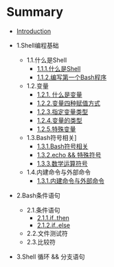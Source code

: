# Summary

* [Introduction](README.md)
* 1.Shell编程基础
  * 1.1.什么是Shell
    * [1.1.1.什么是Shell](chapter1.1/CHAPTER1.md)
    * [1.1.2.编写第一个Bash程序](chapter1.1/CHAPTER2.md)
  * 1.2.变量
    * [1.2.1. 什么是变量](chapter1.2/CHAPTER1.md)
    * [1.2.2.变量四种赋值方式](chapter1.2/CHAPTER2.md)
    * [1.2.3.指定变量类型](chapter1.2/CHAPTER3.md)
    * [1.2.4.变量的类型](chapter1.2/CHAPTER4.md)
    * [1.2.5.特殊变量](chapter1.2/CHAPTER5.md)
  * 1.3.Bash符号相关]
    * [1.3.1.Bash符号相关](chapter1.3/CHAPTER1.md)
    * [1.3.2.echo  && 特殊符号](chapter1.3/CHAPTER3.md)
    * [1.3.3.数学运算符号](chapter1.3/CHAPTER2.md)
  * 1.4.内建命令与外部命令
    * [1.3.1.内建命令与外部命令](chapter1.4/CHAPTER1.md)
* 2.Bash条件语句
  * 2.1.条件语句  
    * [2.1.1.if..then](chapter2.1/CHAPTER1.md)
    * [2.1.2.if..else](chapter2.1/CHAPTER2.md)
  * 2.2.文件测试符
  * 2.3.比较符

  
* 3.Shell 循环 && 分支语句

